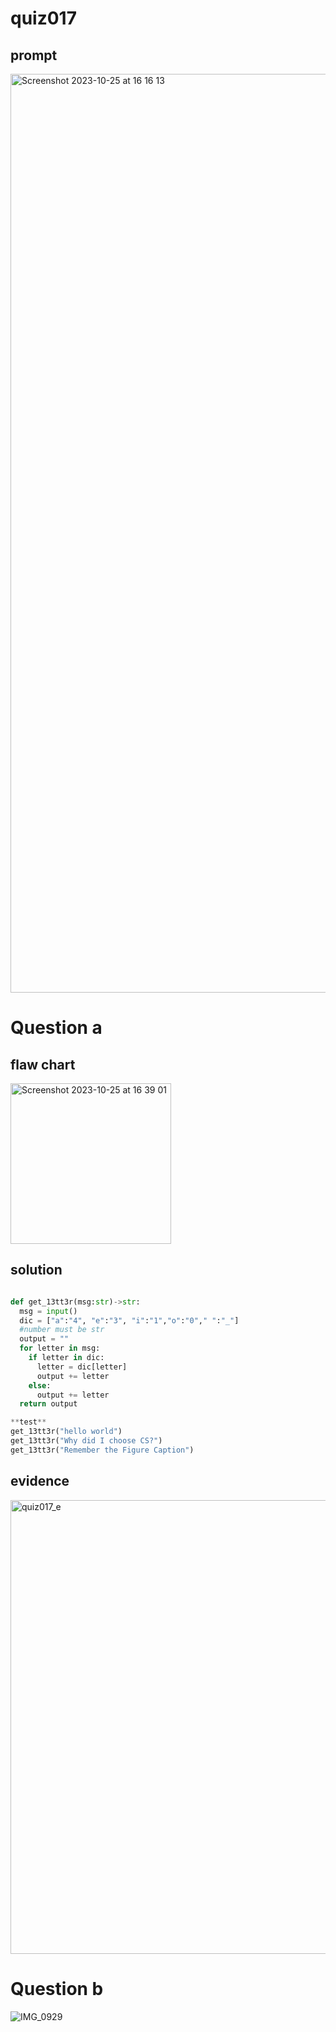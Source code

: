 # quiz017

## prompt
<img width="1470" alt="Screenshot 2023-10-25 at 16 16 13" src="https://github.com/ayyyane/unit1-2024/assets/142702159/508b3b9a-e538-470b-8951-db2d7a5aaafc">

# Question a
## flaw chart
<img width="257" alt="Screenshot 2023-10-25 at 16 39 01" src="https://github.com/ayyyane/unit1-2024/assets/142702159/dfa5476c-3f22-407b-9c90-aafc20ee4e53">


## solution 
```.py

def get_13tt3r(msg:str)->str:
  msg = input()
  dic = ["a":"4", "e":"3", "i":"1","o":"0"," ":"_"]
  #number must be str
  output = ""
  for letter in msg:
    if letter in dic:
      letter = dic[letter]
      output += letter
    else:
      output += letter
  return output

**test**
get_13tt3r("hello world")
get_13tt3r("Why did I choose CS?")
get_13tt3r("Remember the Figure Caption")

```

## evidence 
<img width="726" alt="quiz017_e" src="https://github.com/ayyyane/unit1-2024/assets/142702159/f666aa94-b1d0-4fdb-875e-533346676225">

# Question b
![IMG_0929](https://github.com/ayyyane/unit1-2024/assets/142702159/4572aa5c-8001-4363-8448-2ff2394c0c7d)

